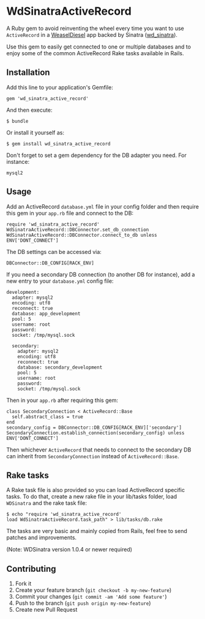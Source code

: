 # WdSinatraActiveRecord

A Ruby gem to avoid reinventing the wheel every time you want to use
`ActiveRecord` in a [WeaselDiesel](https://github.com/mattetti/Weasel-Diesel) app backed by Sinatra ([wd_sinatra](https://github.com/mattetti/wd-sinatra)).

Use this gem to easily get connected to one or multiple databases and to
enjoy some of the common ActiveRecord Rake tasks available in Rails.


## Installation

Add this line to your application's Gemfile:

    gem 'wd_sinatra_active_record'

And then execute:

    $ bundle

Or install it yourself as:

    $ gem install wd_sinatra_active_record


Don't forget to set a gem dependency for the DB adapter you need.
For instance:

    mysql2


## Usage

Add an ActiveRecord `database.yml` file in your config folder and then require this
gem in your `app.rb` file and connect to the DB:

    require 'wd_sinatra_active_record'
    WdSinatraActiveRecord::DBConnector.set_db_connection
    WdSinatraActiveRecord::DBConnector.connect_to_db unless ENV['DONT_CONNECT']


The DB settings can be accessed via:

    DBConnector::DB_CONFIG[RACK_ENV]

If you need a secondary DB connection (to another DB for instance),
add a new entry to your `database.yml` config file:

    development:
      adapter: mysql2
      encoding: utf8
      reconnect: true
      database: app_development
      pool: 5
      username: root
      password:
      socket: /tmp/mysql.sock

      secondary:
        adapter: mysql2
        encoding: utf8
        reconnect: true
        database: secondary_development
        pool: 5
        username: root
        password:
        socket: /tmp/mysql.sock

Then in your `app.rb` after requiring this gem:


    class SecondaryConnection < ActiveRecord::Base
      self.abstract_class = true
    end
    secondary_config = DBConnector::DB_CONFIG[RACK_ENV]['secondary']
    SecondaryConnection.establish_connection(secondary_config) unless ENV['DONT_CONNECT']

Then whichever `ActiveRecord` that needs to connect to the secondary DB
can inherit from `SecondaryConnection` instead of `ActiveRecord::Base`.

## Rake tasks

A Rake task file is also provided so you can load ActiveRecord specific
tasks. To do that, create a new rake file in your lib/tasks folder, load
`WDSinatra` and the rake task file:

```
$ echo "require 'wd_sinatra_active_record'
load WdSinatraActiveRecord.task_path" > lib/tasks/db.rake
```

The tasks are very basic and mainly copied from Rails, feel free to send
patches and improvements.

(Note: WDSinatra version 1.0.4 or newer required)

## Contributing

1. Fork it
2. Create your feature branch (`git checkout -b my-new-feature`)
3. Commit your changes (`git commit -am 'Add some feature'`)
4. Push to the branch (`git push origin my-new-feature`)
5. Create new Pull Request
